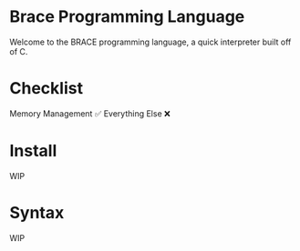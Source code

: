 # Brace Programming Language

Welcome to the BRACE programming language, a quick interpreter built off of C.

# Checklist
Memory Management :white_check_mark: 
Everything Else :x: 

# Install
WIP

# Syntax
WIP
